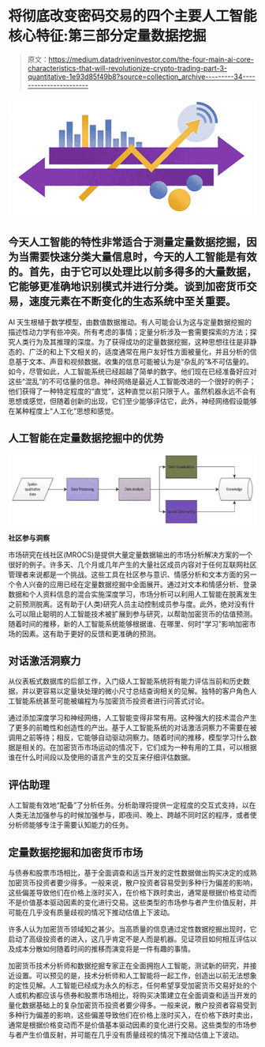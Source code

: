 # 将彻底改变密码交易的四个主要人工智能核心特征:第三部分定量数据挖掘

> 原文：<https://medium.datadriveninvestor.com/the-four-main-ai-core-characteristics-that-will-revolutionize-crypto-trading-part-3-quantitative-1e93d85f49b8?source=collection_archive---------34----------------------->

![](img/35806347ccc2e814925b15acfbc960e2.png)

## 今天人工智能的特性非常适合于测量定量数据挖掘，因为当需要快速分类大量信息时，今天的人工智能是有效的。首先，由于它可以处理比以前多得多的大量数据，它能够更准确地识别模式并进行分类。谈到加密货币交易，速度元素在不断变化的生态系统中至关重要。

AI 天生根植于数学模型，由数值数据推动。有人可能会认为这与定量数据挖掘的描述性动力学有些冲突。所有考虑的事情；定量分析涉及一套需要探索的方法；探究人类行为及其推理的深度。为了获得成功的定量数据挖掘，这种思想往往是非静态的、广泛的和上下文相关的，适度通常在用户友好性方面被量化，并且分析的信息基于文本、声音和视频数据。收集的信息可能被认为是“杂乱的”&不可估量的。如今，尽管如此，人工智能系统已经超越了简单的数字。他们现在已经准备好应对这些“混乱”的不可估量的信息。神经网络是最近人工智能改进的一个很好的例子；他们获得了一种特定程度的“直觉”，这种直觉以前只限于人。虽然机器永远不会有思想或感觉，但随着创新的出现，它们至少能够评估它，此外，神经网络假设能够在某种程度上“人工化”思想和感觉。

## 人工智能在定量数据挖掘中的优势

![](img/49a44f17f5aea2eb33acf521bc449dfa.png)

**社区参与洞察**

市场研究在线社区(MROCS)是提供大量定量数据输出的市场分析解决方案的一个很好的例子。许多天、几个月或几年产生的大量社区成员内容对于任何互联网社区管理者来说都是一个挑战。这些工具在社区参与意识、情感分析和文本方面的另一个令人兴奋的应用已经在定量数据挖掘中全面展开。通过对文本和情感分析、登录数据和个人资料信息的混合实施深度学习，市场分析可以利用人工智能在脱离发生之前预测脱离。这有助于(人类)研究人员主动控制成员参与度。此外，绝对没有什么可以阻止聪明的人工智能技术被扩展到参与研究，以帮助加密货币的估值预测。随着时间的推移，新的人工智能系统能够根据谁、在哪里、何时“学习”影响加密市场的因素。这有助于更好的反馈和更准确的预测。

## 对话激活洞察力

从仪表板式数据库的后部工作，入门级人工智能系统将有能力评估当前和历史数据，并以更容易以定量块处理的微小尺寸总结查询相关的见解。独特的客户角色人工智能系统甚至可能被编程为与加密货币投资者进行问答式讨论。

通过添加深度学习和神经网络，人工智能变得非常有用。这种强大的技术混合产生了更多的前瞻性和创造性的产出。基于人工智能系统的对话激活洞察力不需要在被调用之前等待；相反，它能够自动驱动洞察力。随着时间的推移，模型学习什么数据是相关的。在加密货币市场运动的情况下，它们成为一种有用的工具，可以根据谁在什么时间段以及使用的语言产生的交互来仔细评估数据。

## 评估助理

人工智能有效地“配备”了分析任务。分析助理将提供一定程度的交互式支持，以在人类无法加强参与的时候加强参与，即夜间、晚上、跨越不同时区的程序，或者使分析师能够专注于需要认知能力的任务。

## 定量数据挖掘和加密货币市场

与债券和股票市场相比，基于全面调查和适当开发的定性数据做出购买决定的成熟加密货币投资者要少得多。一般来说，散户投资者容易受到多种行为偏差的影响，这些偏差导致他们在价格上涨时买入，在价格下跌时卖出，通常是根据价格变动而不是价值基本驱动因素的变化进行交易。这些类型的市场参与者产生价值反射，并可能在几乎没有质量歧视的情况下推动估值上下波动。

许多人认为加密货币领域知之甚少。当高质量的信息通过定性数据挖掘出现时，它启动了高级投资者的进入，这几乎肯定不是人而是机器。见证项目如何相互评估以及成本分散如何随着时间的推移而演变将是一件有趣的事情。

加密货币技术分析师和数据挖掘专家正在全面拥抱人工智能，测试新的研究，并接近设置。可以预见的是，技术分析师和人工智能将一起工作，创造出以前无法想象的定性见解。人工智能已经成为永久的标志，任何希望享受加密货币交易好处的个人或机构都应该与债券和股票市场相比，将购买决策建立在全面调查和适当开发的量化数据基础上的复杂加密货币投资者要少得多。一般来说，散户投资者容易受到多种行为偏差的影响，这些偏差导致他们在价格上涨时买入，在价格下跌时卖出，通常是根据价格变动而不是价值基本驱动因素的变化进行交易。这些类型的市场参与者产生价值反射，并可能在几乎没有质量歧视的情况下推动估值上下波动。